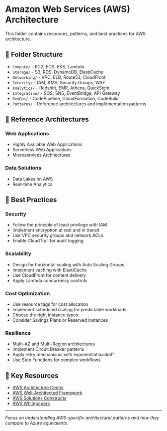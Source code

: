 # Amazon Web Services (AWS) Architecture

This folder contains resources, patterns, and best practices for AWS architecture.

## 📂 Folder Structure

- `Compute/` - EC2, ECS, EKS, Lambda
- `Storage/` - S3, RDS, DynamoDB, ElastiCache
- `Networking/` - VPC, ELB, Route53, CloudFront
- `Security/` - IAM, KMS, Security Groups, WAF
- `Analytics/` - Redshift, EMR, Athena, QuickSight
- `Integration/` - SQS, SNS, EventBridge, API Gateway
- `DevOps/` - CodePipeline, CloudFormation, CodeBuild
- `Patterns/` - Reference architectures and implementation patterns

## 🏢 Reference Architectures

### Web Applications

- Highly Available Web Applications
- Serverless Web Applications
- Microservices Architectures

### Data Solutions

- Data Lakes on AWS
- Real-time Analytics

## 📝 Best Practices

### Security

- Follow the principle of least privilege with IAM
- Implement encryption at rest and in transit
- Use VPC security groups and network ACLs
- Enable CloudTrail for audit logging

### Scalability

- Design for horizontal scaling with Auto Scaling Groups
- Implement caching with ElastiCache
- Use CloudFront for content delivery
- Apply Lambda concurrency controls

### Cost Optimization

- Use resource tags for cost allocation
- Implement scheduled scaling for predictable workloads
- Choose the right instance types
- Consider Savings Plans or Reserved Instances

### Resilience

- Multi-AZ and Multi-Region architectures
- Implement Circuit Breaker patterns
- Apply retry mechanisms with exponential backoff
- Use Step Functions for complex workflows

## 🔗 Key Resources

- [AWS Architecture Center](https://aws.amazon.com/architecture/)
- [AWS Well-Architected Framework](https://aws.amazon.com/architecture/well-architected/)
- [AWS Solutions Constructs](https://aws.amazon.com/solutions/constructs/)
- [AWS Whitepapers](https://aws.amazon.com/whitepapers/)

---

_Focus on understanding AWS-specific architectural patterns and how they compare to Azure equivalents._

